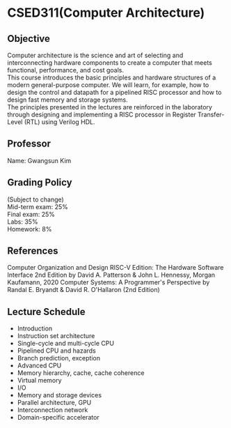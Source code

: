 # CSED311(Computer Architecture)

## Objective
Computer architecture is the science and art of selecting and interconnecting hardware components to create a computer that meets functional, performance, and cost goals.\
This course introduces the basic principles and hardware structures of a modern general-purpose computer. We will learn, for example, how to design the control and datapath for a pipelined RISC processor and how to design fast memory and storage systems.\
The principles presented in the lectures are reinforced in the laboratory through designing and implementing a RISC processor in Register Transfer-Level (RTL) using Verilog HDL.

## Professor
Name: Gwangsun Kim

## Grading Policy
(Subject to change)\
Mid-term exam: 25%\
Final exam: 25%\
Labs: 35%\
Homework: 8%

## References
Computer Organization and Design RISC-V Edition: The Hardware Software Interface 2nd Edition by David A. Patterson  & John L. Hennessy, Morgan Kaufamann, 2020
Computer Systems: A Programmer's Perspective by Randal E. Bryandt & David R. O'Hallaron (2nd Edition)

## Lecture Schedule
- Introduction
- Instruction set architecture
- Single-cycle and multi-cycle CPU
- Pipelined CPU and hazards
- Branch prediction, exception
- Advanced CPU
- Memory hierarchy, cache, cache coherence
- Virtual memory 
- I/O
- Memory and storage devices
- Parallel architecture, GPU
- Interconnection network
- Domain-specific accelerator
